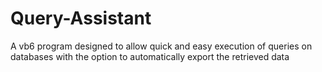 # Query-Assistant
A vb6 program designed to allow quick and easy execution of queries on databases with the option to automatically export the retrieved data
